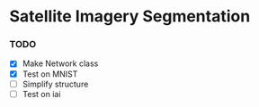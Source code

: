 # Satellite Imagery Segmentation

### TODO
- [x] Make Network class
- [x] Test on MNIST
- [ ] Simplify structure
- [ ] Test on iai